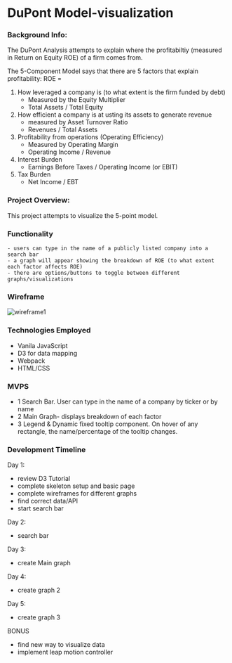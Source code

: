 # DuPont Model-visualization

### Background Info: 
The DuPont Analysis attempts to explain where the profitabiltiy (measured in Return on Equity ROE)
of a firm comes from. 

The 5-Component Model says that there are 5 factors that explain profitability:
ROE = 
1. How leveraged a company is (to what extent is the firm funded by debt)
	- Measured by the Equity Multiplier
	- Total Assets / Total Equity
2. How efficient a company is at usting its assets to generate revenue
	- measured by Asset Turnover Ratio
	- Revenues / Total Assets
3. Profitability from operations (Operating Efficiency)
	- Measured by Operating Margin
	- Operating Income / Revenue
4. Interest Burden
	- Earnings Before Taxes / Operating Income (or EBIT)
5. Tax Burden
	- Net Income / EBT


### Project Overview:
This project attempts to visualize the 5-point model. 

### Functionality
	- users can type in the name of a publicly listed company into a search bar
	- a graph will appear showing the breakdown of ROE (to what extent each factor affects ROE)
	- there are options/buttons to toggle between different graphs/visualizations

### Wireframe
![wireframe1](https://i.imgur.com/S51pOLF.png "wireframe 1")



### Technologies Employed
- Vanila JavaScript
- D3 for data mapping
- Webpack
- HTML/CSS


### MVPS
- 1 Search Bar. User can type in the name of a company by ticker or by name
- 2 Main Graph- displays breakdown of each factor
- 3 Legend & Dynamic fixed tooltip component. On hover of any rectangle, the name/percentage of the tooltip changes.


### Development Timeline

Day 1:
- review D3 Tutorial
- complete skeleton setup and basic page
- complete wireframes for different graphs
- find correct data/API
- start search bar

Day 2:
- search bar

Day 3:
- create Main graph

Day 4:
- create graph 2

Day 5:
- create graph 3

BONUS
- find new way to visualize data
- implement leap motion controller

